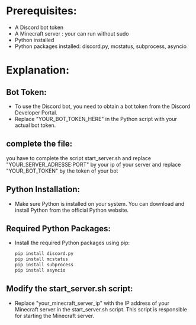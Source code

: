 # Prerequisites:

- A Discord bot token
- A Minecraft server : your can run without sudo
- Python installed
- Python packages installed: discord.py, mcstatus, subprocess, asyncio

# Explanation:

## Bot Token:

- To use the Discord bot, you need to obtain a bot token from the Discord Developer Portal.
- Replace "YOUR_BOT_TOKEN_HERE" in the Python script with your actual bot token.

## complete the file:
you have to complete the script start_server.sh and replace "YOUR_SERVER_ADRESSE:PORT" by your ip of your server and replace "YOUR_BOT_TOKEN" by the token of your bot

## Python Installation:

- Make sure Python is installed on your system. You can download and install Python from the official Python website.

## Required Python Packages:

- Install the required Python packages using pip:

  ```bash
  pip install discord.py
  pip install mcstatus
  pip install subprocess
  pip install asyncio

## Modify the start_server.sh script:

- Replace "your_minecraft_server_ip" with the IP address of your Minecraft server in the start_server.sh script. This script is responsible for starting the Minecraft server.

